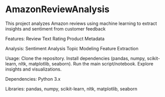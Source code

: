 # AmazonReviewAnalysis
This project analyzes Amazon reviews using machine learning to extract insights and sentiment from customer feedback

Features:
Review Text
Rating
Product Metadata

Analysis:
Sentiment Analysis
Topic Modeling
Feature Extraction

Usage:
Clone the repository.
Install dependencies (pandas, numpy, scikit-learn, nltk, matplotlib, seaborn).
Run the main script/notebook.
Explore insights and visualizations.

Dependencies:
Python 3.x

Libraries: pandas, numpy, scikit-learn, nltk, matplotlib, seaborn
